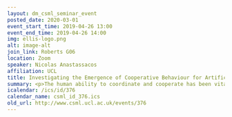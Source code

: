 ```yaml
---
layout: dm_csml_seminar_event
posted_date: 2020-03-01
event_start_time: 2019-04-26 13:00
event_end_time: 2019-04-26 14:00
img: ellis-logo.png
alt: image-alt
join_link: Roberts G06
location: Zoom
speaker: Nicolas Anastassacos
affiliation: UCL
title: Investigating the Emergence of Cooperative Behaviour for Artificial Societies with RL
summary: <p>The human ability to coordinate and cooperate has been vital to the development of societies for thousands of years, yet it is not fully clear how this behaviour arises. Mathematical and computational models have been used to get insights especially with respect to the underlying individual decision-making mechanisms.</p><p>In this talk I will discuss our current work on the emergence of cooperation in societies using Reinforcement Learning and social dilemma environments that highlight the tensions between individual goals and the collective interests of a group. In particular we explore social norms and how the success of norms may be attributed to certain dynamics that are key to developing cooperative behaviour. I will present our initial findings and outline the open challenges in this area.</p><p>https&#58;//arxiv.org/abs/1902.03185</p><p>https&#58;//arxiv.org/abs/1809.10007<br/></p>
icalendar: /ics/id/376
calendar_name: csml_id_376.ics
old_url: http://www.csml.ucl.ac.uk/events/376
---
```

